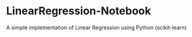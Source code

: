 # LinearRegression-Notebook
A simple implementation of Linear Regression using Python (scikit-learn)
